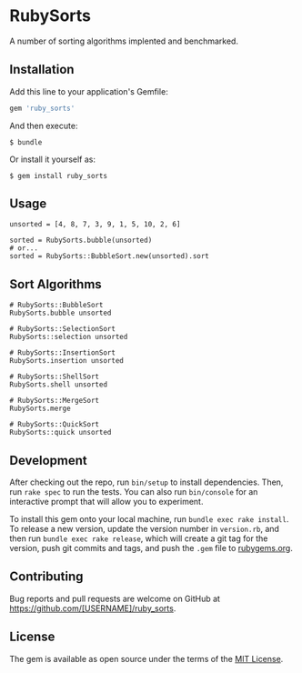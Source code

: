 # RubySorts

A number of sorting algorithms implented and benchmarked.

## Installation

Add this line to your application's Gemfile:

```ruby
gem 'ruby_sorts'
```

And then execute:

    $ bundle

Or install it yourself as:

    $ gem install ruby_sorts

## Usage

    unsorted = [4, 8, 7, 3, 9, 1, 5, 10, 2, 6]

    sorted = RubySorts.bubble(unsorted)
    # or...
    sorted = RubySorts::BubbleSort.new(unsorted).sort

## Sort Algorithms

    # RubySorts::BubbleSort
    RubySorts.bubble unsorted

    # RubySorts::SelectionSort
    RubySorts::selection unsorted

    # RubySorts::InsertionSort
    RubySorts.insertion unsorted

    # RubySorts::ShellSort
    RubySorts.shell unsorted

    # RubySorts::MergeSort
    RubySorts.merge

    # RubySorts::QuickSort
    RubySorts::quick unsorted

## Development

After checking out the repo, run `bin/setup` to install dependencies. Then, run `rake spec` to run the tests. You can also run `bin/console` for an interactive prompt that will allow you to experiment.

To install this gem onto your local machine, run `bundle exec rake install`. To release a new version, update the version number in `version.rb`, and then run `bundle exec rake release`, which will create a git tag for the version, push git commits and tags, and push the `.gem` file to [rubygems.org](https://rubygems.org).

## Contributing

Bug reports and pull requests are welcome on GitHub at https://github.com/[USERNAME]/ruby_sorts.


## License

The gem is available as open source under the terms of the [MIT License](http://opensource.org/licenses/MIT).

